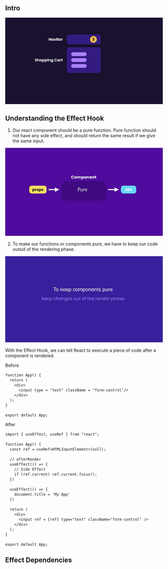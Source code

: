 ## Intro
![Alt text](../Images/image-31.png)

## Understanding the Effect Hook
1. Our react component should be a pure function. Pure function should not have any side effect, and should return the same result if we give the same input. 

![Alt text](image.png)

2. To make our functions or components pure, we have to keep our code outsid of the rendering phase.

![Alt text](image-1.png)

With the Effect Hook, we can tell React to execute a piece of code after a component is rendered. 

Before
```
function App() {
  return (
    <div>
      <input type = "text" className = "form-control"/>
    </div>
  );
}

export default App;
```

After
```
import { useEffect, useRef } from "react";

function App() {
  const ref = useRef<HTMLInputElement>(null);

  // afterRender
  useEffect(() => {
    // Side Effect
    if (ref.current) ref.current.focus();
  })

  useEffect(() => {
    document.title = 'My App'
  })

  return (
    <div>
      <input ref = {ref} type="text" className="form-control" />
    </div>
  );
}

export default App;
```

## Effect Dependencies
